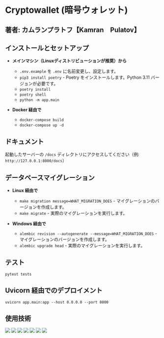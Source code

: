 # Cryptowallet (暗号ウォレット)

## 著者: カムランプラトフ【Kamran　Pulatov】

## インストールとセットアップ
- __メインマシン（Linuxディストリビューションが推奨）から__
  - `.env.example` を `.env` に名前変更し、設定します。
  - `pip3 install poetry` - Poetry をインストールします。Python 3.11 バージョンが必要です。
  - `poetry install`
  - `poetry shell`
  - `python -m app.main`

- __Docker 経由で__
  - `docker-compose build`
  - `docker-compose up -d`

## ドキュメント
起動したサーバーの `/docs` ディレクトリにアクセスしてください（例: `http://127.0.0.1:8000/docs`）

## データベースマイグレーション
* __Linux 経由で__
  - `make migration message=WHAT_MIGRATION_DOES` - マイグレーションのバージョンを作成します。
  - `make migrate` - 実際のマイグレーションを実行します。

* __Windows 経由で__
  - `alembic revision --autogenerate --message=WHAT_MIGRATION_DOES` - マイグレーションのバージョンを作成します。
  - `alembic upgrade head` - 実際のマイグレーションを実行します。

## テスト
`pytest tests`

## Uvicorn 経由でのデプロイメント
```
uvicorn app.main:app --host 0.0.0.0 --port 8000
```

## 使用技術
<div>
  <img src="https://img.shields.io/badge/fastapi-black?style=for-the-badge&logo=fastapi"/>
  <img src="https://img.shields.io/badge/redis-black?style=for-the-badge&logo=redis"/>
  <img src="https://img.shields.io/badge/celery-black?style=for-the-badge&logo=celery">
  <img src="https://img.shields.io/badge/postgresql-black?style=for-the-badge&logo=postgresql"/>
  <img src="https://img.shields.io/badge/openapi-yellow?style=for-the-badge&logo=openapi"/>
  <img src="https://img.shields.io/badge/sqlalchemy-black?style=for-the-badge&logo=sqlalchemy"/>
  <img src="https://img.shields.io/badge/pytest-black?style=for-the-badge&logo=pytest"/>
</div>
